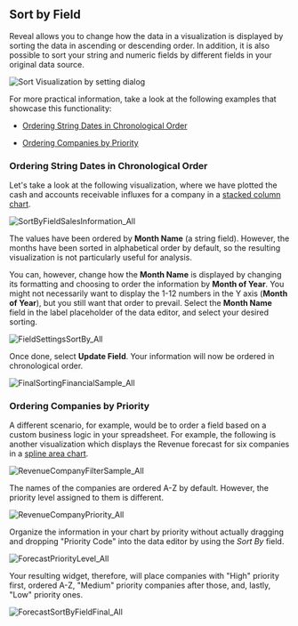 ## Sort by Field

Reveal allows you to change how the data in a visualization is displayed
by sorting the data in ascending or descending order. In addition, it is
also possible to sort your string and numeric fields by different fields
in your original data source.

![Sort Visualization by setting dialog](images/sort-visualization-by-field.png)

For more practical information, take a look at the following examples
that showcase this functionality:

  - [Ordering String Dates in Chronological Order](#string-date-chr-order)

  - [Ordering Companies by Priority](#by-priority)

<a name='string-date-chr-order'></a>
### Ordering String Dates in Chronological Order

Let's take a look at the following visualization, where we have plotted
the cash and accounts receivable influxes for a company in a [stacked column chart](~/jp/visualization-tutorials/stacked-charts.html#create-stacked-chart).

![SortByFieldSalesInformation\_All](images/SortByFieldSalesInformation_All.png)

The values have been ordered by **Month Name** (a string field).
However, the months have been sorted in alphabetical order by default,
so the resulting visualization is not particularly useful for analysis.

You can, however, change how the **Month Name** is displayed by changing
its formatting and choosing to order the information by **Month of
Year**. You might not necessarily want to display the 1-12 numbers in
the Y axis (**Month of Year**), but you still want that order to
prevail. Select the **Month Name** field in the label placeholder of the
data editor, and select your desired sorting.

![FieldSettingsSortBy\_All](images/FieldSettingsSortBy_All.png)

Once done, select **Update Field**. Your information will now be ordered
in chronological order.

![FinalSortingFinancialSample\_All](images/FinalSortingFinancialSample_All.png)

<a name='by-priority'></a>
### Ordering Companies by Priority

A different scenario, for example, would be to order a field based on a
custom business logic in your spreadsheet. For example, the following is
another visualization which displays the Revenue forecast for six
companies in a [spline area chart](~/jp/visualization-tutorials/simple-charts.html#create-basic-chart).

![RevenueCompanyFilterSample\_All](images/RevenueCompanyFilterSample_All.png)

The names of the companies are ordered A-Z by default. However, the
priority level assigned to them is different.

![RevenueCompanyPriority\_All](images/RevenueCompanyPriority_All.png)

Organize the information in your chart by priority without actually
dragging and dropping "Priority Code" into the data editor by using the
*Sort By* field.

![ForecastPriorityLevel\_All](images/ForecastPriorityLevel_All.png)

Your resulting widget, therefore, will place companies with "High"
priority first, ordered A-Z, "Medium" priority companies after those, and, lastly, "Low" priority ones.

![ForecastSortByFieldFinal\_All](images/ForecastSortByFieldFinal_All.png)
